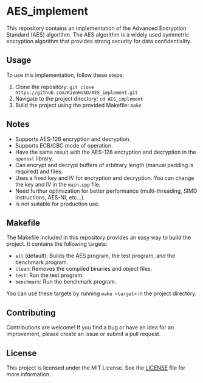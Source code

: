 # AES_implement

This repository contains an implementation of the Advanced Encryption Standard (AES) algorithm. The AES algorithm is a widely used symmetric encryption algorithm that provides strong security for data confidentiality.

## Usage

To use this implementation, follow these steps:

1. Clone the repository: `git clone https://github.com/KienHoSD/AES_implement.git`
2. Navigate to the project directory: `cd AES_implement`
3. Build the project using the provided Makefile: `make`

## Notes

- Supports AES-128 encryption and decryption.
- Supports ECB/CBC mode of operation.
- Have the same result with the AES-128 encryption and decryption in the `openssl` library.
- Can encrypt and decrypt buffers of arbitrary length (manual padding is required) and files.
- Uses a fixed key and IV for encryption and decryption. You can change the key and IV in the `main.cpp` file.
- Need furthur optimization for better performance (multi-threading, SIMD instructions, AES-NI, etc...).
- Is not suitable for production use.

## Makefile

The Makefile included in this repository provides an easy way to build the project. It contains the following targets:

- `all` (default): Builds the AES program, the test program, and the benchmark program.
- `clean`: Removes the compiled binaries and object files.
- `test`: Run the test program.
- `benchmark`: Run the benchmark program.

You can use these targets by running `make <target>` in the project directory.

## Contributing

Contributions are welcome! If you find a bug or have an idea for an improvement, please create an issue or submit a pull request.

## License

This project is licensed under the MIT License. See the [LICENSE](LICENSE) file for more information.
